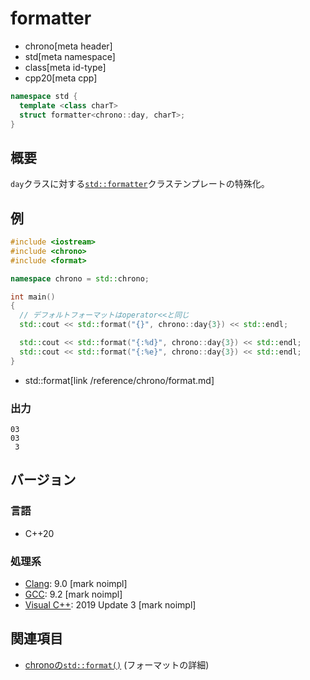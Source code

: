 # formatter
* chrono[meta header]
* std[meta namespace]
* class[meta id-type]
* cpp20[meta cpp]

```cpp
namespace std {
  template <class charT>
  struct formatter<chrono::day, charT>;
}
```

## 概要
`day`クラスに対する[`std::formatter`](/reference/format/formatter.md)クラステンプレートの特殊化。


## 例
```cpp example
#include <iostream>
#include <chrono>
#include <format>

namespace chrono = std::chrono;

int main()
{
  // デフォルトフォーマットはoperator<<と同じ
  std::cout << std::format("{}", chrono::day{3}) << std::endl;

  std::cout << std::format("{:%d}", chrono::day{3}) << std::endl;
  std::cout << std::format("{:%e}", chrono::day{3}) << std::endl;
}
```
- std::format[link /reference/chrono/format.md]

### 出力
```
03
03
 3
```

## バージョン
### 言語
- C++20

### 処理系
- [Clang](/implementation.md#clang): 9.0 [mark noimpl]
- [GCC](/implementation.md#gcc): 9.2 [mark noimpl]
- [Visual C++](/implementation.md#visual_cpp): 2019 Update 3 [mark noimpl]


## 関連項目
- [chronoの`std::format()`](/reference/chrono/format.md) (フォーマットの詳細)
